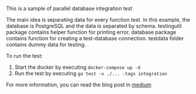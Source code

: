 This is a sample of parallel database integration test

The main idea is separating data for every function test. In this example, the database is PostgreSQL and the data is separated by schema.
testingutil package contains helper function for printing error.
database package contains function for creating a test-database connection.
testdata folder contains dummy data for testing.

To run the test:
1. Start the docker by executing `docker-compose up -d`
2. Run the test by executing `go test -v ./... -tags integration`

For more information, you can read the blog post in [medium](https://medium.com/@hendra_zhong/parallel-database-integration-test-on-go-application-8706b150ee2e)

